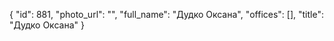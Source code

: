 {
    "id": 881,
    "photo_url": "",
    "full_name": "Дудко Оксана",
    "offices": [],
    "title": "Дудко Оксана"
}